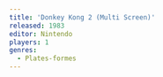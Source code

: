 ```yaml
---
title: 'Donkey Kong 2 (Multi Screen)'
released: 1983
editor: Nintendo
players: 1
genres:
  - Plates-formes
---
```

